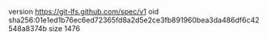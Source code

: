 version https://git-lfs.github.com/spec/v1
oid sha256:01e1ed1b76ec6ed72365fd8a2d5e2ce3fb891960bea3da486df6c42548a8374b
size 1476
